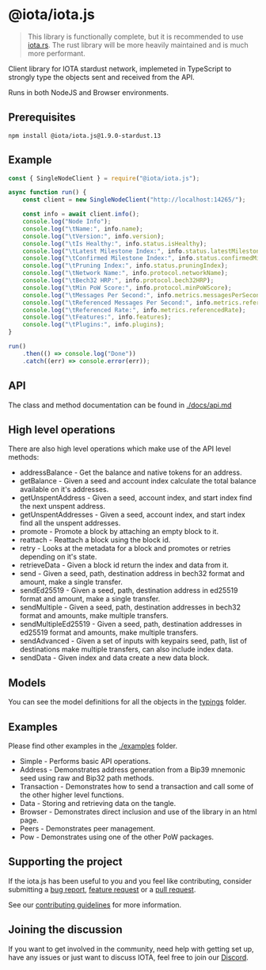 # @iota/iota.js

> This library is functionally complete, but it is recommended to use [iota.rs](https://github.com/iotaledger/iota.rs). The rust library will be more heavily maintained and is much more performant.

Client library for IOTA stardust network, implemeted in TypeScript to strongly type the objects sent and received from the API.

Runs in both NodeJS and Browser environments.

## Prerequisites

```shell
npm install @iota/iota.js@1.9.0-stardust.13
```

## Example

```js
const { SingleNodeClient } = require("@iota/iota.js");

async function run() {
    const client = new SingleNodeClient("http://localhost:14265/");

    const info = await client.info();
    console.log("Node Info");
    console.log("\tName:", info.name);
    console.log("\tVersion:", info.version);
    console.log("\tIs Healthy:", info.status.isHealthy);
    console.log("\tLatest Milestone Index:", info.status.latestMilestoneIndex);
    console.log("\tConfirmed Milestone Index:", info.status.confirmedMilestoneIndex);
    console.log("\tPruning Index:", info.status.pruningIndex);
    console.log("\tNetwork Name:", info.protocol.networkName);
    console.log("\tBech32 HRP:", info.protocol.bech32HRP);
    console.log("\tMin PoW Score:", info.protocol.minPoWScore);
    console.log("\tMessages Per Second:", info.metrics.messagesPerSecond);
    console.log("\tReferenced Messages Per Second:", info.metrics.referencedMessagesPerSecond);
    console.log("\tReferenced Rate:", info.metrics.referencedRate);
    console.log("\tFeatures:", info.features);
    console.log("\tPlugins:", info.plugins);
}

run()
    .then(() => console.log("Done"))
    .catch((err) => console.error(err));
```

## API

The class and method documentation can be found in [./docs/api.md](./docs/api.md)

## High level operations

There are also high level operations which make use of the API level methods:

* addressBalance - Get the balance and native tokens for an address.
* getBalance - Given a seed and account index calculate the total balance available on it's addresses.
* getUnspentAddress - Given a seed, account index, and start index find the next unspent address.
* getUnspentAddresses - Given a seed, account index, and start index find all the unspent addresses.
* promote - Promote a block by attaching an empty block to it.
* reattach - Reattach a block using the block id.
* retry - Looks at the metadata for a block and promotes or retries depending on it's state.
* retrieveData - Given a block id return the index and data from it.
* send - Given a seed, path, destination address in bech32 format and amount, make a single transfer.
* sendEd25519 - Given a seed, path, destination address in ed25519 format and amount, make a single transfer.
* sendMultiple - Given a seed, path, destination addresses in bech32 format and amounts, make multiple transfers.
* sendMultipleEd25519 - Given a seed, path, destination addresses in ed25519 format and amounts, make multiple transfers.
* sendAdvanced - Given a set of inputs with keypairs seed, path, list of destinations make multiple transfers, can also include index data.
* sendData - Given index and data create a new data block.

## Models

You can see the model definitions for all the objects in the [typings](./typings/models) folder.

## Examples

Please find other examples in the [./examples](./examples) folder.

* Simple - Performs basic API operations.
* Address - Demonstrates address generation from a Bip39 mnemonic seed using raw and Bip32 path methods.
* Transaction - Demonstrates how to send a transaction and call some of the other higher level functions.
* Data - Storing and retrieving data on the tangle.
* Browser - Demonstrates direct inclusion and use of the library in an html page.
* Peers - Demonstrates peer management.
* Pow - Demonstrates using one of the other PoW packages.

## Supporting the project

If the iota.js has been useful to you and you feel like contributing, consider submitting a [bug report](https://github.com/iotaledger/iota.js/issues/new), [feature request](https://github.com/iotaledger/iota.js/issues/new) or a [pull request](https://github.com/iotaledger/iota.js/pulls/).

See our [contributing guidelines](.github/CONTRIBUTING.md) for more information.

## Joining the discussion

If you want to get involved in the community, need help with getting set up, have any issues or just want to discuss IOTA, feel free to join our [Discord](https://discord.iota.org/).
